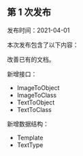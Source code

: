## 第 1 次发布

发布时间：2021-04-01

本次发布包含了以下内容：

改善已有的文档。

新增接口：

- ImageToObject
- ImageToClass
- TextToObject
- TextToClass

新增数据结构：

- Template
- TextType
